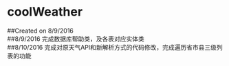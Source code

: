 # coolWeather 
##Created on 8/9/2016<br>
##8/9/2016
完成数据库帮助类，及各表对应实体类<br>
##8/10/2016
完成对原天气API和新解析方式的代码修改，完成遍历省市县三级列表的功能<br>
